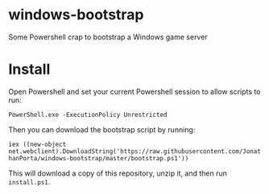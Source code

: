 # windows-bootstrap
Some Powershell crap to bootstrap a Windows game server

# Install
Open Powershell and set your current Powershell session to allow scripts to run:

`PowerShell.exe -ExecutionPolicy Unrestricted`

Then you can download the bootstrap script by running:

`iex ((new-object net.webclient).DownloadString('https://raw.githubusercontent.com/JonathanPorta/windows-bootstrap/master/bootstrap.ps1'))`

This will download a copy of this repository, unzip it, and then run `install.ps1`.

